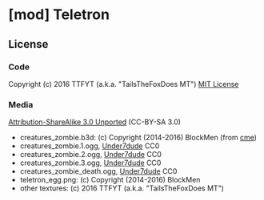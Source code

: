 # [mod] Teletron


## License
### Code
Copyright (c) 2016 TTFYT (a.k.a. "TailsTheFoxDoes MT")
[MIT License](https://opensource.org/licenses/MIT)

### Media
[Attribution-ShareAlike 3.0 Unported](https://creativecommons.org/licenses/by-sa/3.0/)
(CC-BY-SA 3.0)
- creatures_zombie.b3d: (c) Copyright (2014-2016) BlockMen
  (from [cme](https://github.com/BlockMen/cme))
- creatures_zombie.1.ogg, [Under7dude](https://freesound.org/people/Under7dude) CC0
- creatures_zombie.2.ogg, [Under7dude](https://freesound.org/people/Under7dude) CC0
- creatures_zombie.3.ogg, [Under7dude](https://freesound.org/people/Under7dude) CC0
- creatures_zombie_death.ogg, [Under7dude](https://freesound.org/people/Under7dude) CC0
- teletron_egg.png: (c) Copyright (2014-2016) BlockMen
- other textures: (c) 2016 TTFYT (a.k.a. "TailsTheFoxDoes MT")


